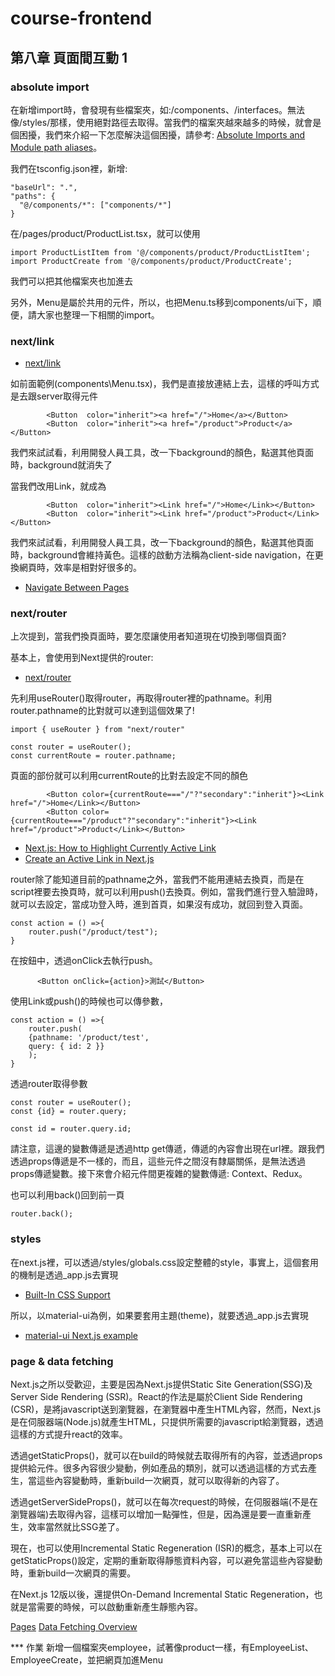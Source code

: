 # course-frontend
## 第八章 頁面間互動 1

### absolute import
在新增import時，會發現有些檔案夾，如:/components、/interfaces。無法像/styles/那樣，使用絕對路徑去取得。當我們的檔案夾越來越多的時候，就會是個困擾，我們來介紹一下怎麼解決這個困擾，請參考: [Absolute Imports and Module path aliases](https://nextjs.org/docs/advanced-features/module-path-aliases)。

我們在tsconfig.json裡，新增:

    "baseUrl": ".",
    "paths": {
      "@/components/*": ["components/*"]
    }

在/pages/product/ProductList.tsx，就可以使用

    import ProductListItem from '@/components/product/ProductListItem';
    import ProductCreate from '@/components/product/ProductCreate';

我們可以把其他檔案夾也加進去

另外，Menu是屬於共用的元件，所以，也把Menu.ts移到components/ui下，順便，請大家也整理一下相關的import。

### next/link
* [next/link](https://nextjs.org/docs/api-reference/next/link)

如前面範例(components\Menu.tsx)，我們是直接放連結上去，這樣的呼叫方式是去跟server取得元件

            <Button  color="inherit"><a href="/">Home</a></Button>
            <Button  color="inherit"><a href="/product">Product</a></Button>

我們來試試看，利用開發人員工具，改一下background的顏色，點選其他頁面時，background就消失了

當我們改用Link，就成為

            <Button  color="inherit"><Link href="/">Home</Link></Button>
            <Button  color="inherit"><Link href="/product">Product</Link></Button>

我們來試試看，利用開發人員工具，改一下background的顏色，點選其他頁面時，background會維持黃色。這樣的啟動方法稱為client-side navigation，在更換網頁時，效率是相對好很多的。
* [Navigate Between Pages](https://nextjs.org/learn/basics/navigate-between-pages/link-component)

### next/router
上次提到，當我們換頁面時，要怎麼讓使用者知道現在切換到哪個頁面?

基本上，會使用到Next提供的router:
* [next/router](https://nextjs.org/docs/api-reference/next/router)

先利用useRouter()取得router，再取得router裡的pathname。利用router.pathname的比對就可以達到這個效果了!

    import { useRouter } from "next/router"

    const router = useRouter();
    const currentRoute = router.pathname;

頁面的部份就可以利用currentRoute的比對去設定不同的顏色

            <Button color={currentRoute==="/"?"secondary":"inherit"}><Link href="/">Home</Link></Button>
            <Button color={currentRoute==="/product"?"secondary":"inherit"}><Link href="/product">Product</Link></Button>

* [Next.js: How to Highlight Currently Active Link](https://www.kindacode.com/article/next-js-how-to-highlight-currently-active-link/)
* [Create an Active Link in Next.js](https://zaiste.net/programming/reactjs/howtos/create-activelink-nextjs/)


router除了能知道目前的pathname之外，當我們不能用連結去換頁，而是在script裡要去換頁時，就可以利用push()去換頁。例如，當我們進行登入驗證時，就可以去設定，當成功登入時，進到首頁，如果沒有成功，就回到登入頁面。

    const action = () =>{
        router.push("/product/test");
    }

在按鈕中，透過onClick去執行push。

          <Button onClick={action}>測試</Button>

使用Link或push()的時候也可以傳參數，

    const action = () =>{
        router.push(
        {pathname: '/product/test',
        query: { id: 2 }}
        );
    }

透過router取得參數

    const router = useRouter();
    const {id} = router.query;

    const id = router.query.id;

請注意，這邊的變數傳遞是透過http get傳遞，傳遞的內容會出現在url裡。跟我們透過props傳遞是不一樣的，而且，這些元件之間沒有隸屬關係，是無法透過props傳遞變數。接下來會介紹元件間更複雜的變數傳遞: Context、Redux。

也可以利用back()回到前一頁

    router.back();

### styles
在next.js裡，可以透過/styles/globals.css設定整體的style，事實上，這個套用的機制是透過_app.js去實現
* [Built-In CSS Support](https://nextjs.org/docs/basic-features/built-in-css-support)

所以，以material-ui為例，如果要套用主題(theme)，就要透過_app.js去實現
* [material-ui Next.js example](https://github.com/mui/material-ui/tree/master/examples/nextjs)

### page & data fetching
Next.js之所以受歡迎，主要是因為Next.js提供Static Site Generation(SSG)及Server Side Rendering (SSR)。React的作法是屬於Client Side Rendering (CSR)，是將javascript送到瀏覽器，在瀏覽器中產生HTML內容，然而，Next.js是在伺服器端(Node.js)就產生HTML，只提供所需要的javascript給瀏覽器，透過這樣的方式提升react的效率。

透過getStaticProps()，就可以在build的時候就去取得所有的內容，並透過props提供給元件。很多內容很少變動，例如產品的類別，就可以透過這樣的方式去產生，當這些內容變動時，重新build一次網頁，就可以取得新的內容了。

透過getServerSideProps()，就可以在每次request的時候，在伺服器端(不是在瀏覽器端)去取得內容，這樣可以增加一點彈性，但是，因為還是要一直重新產生，效率當然就比SSG差了。

現在，也可以使用Incremental Static Regeneration (ISR)的概念，基本上可以在getStaticProps()設定，定期的重新取得靜態資料內容，可以避免當這些內容變動時，重新build一次網頁的需要。

在Next.js 12版以後，還提供On-Demand Incremental Static Regeneration，也就是當需要的時候，可以啟動重新產生靜態內容。

[Pages](https://nextjs.org/docs/basic-features/pages)
[Data Fetching Overview](https://nextjs.org/docs/basic-features/data-fetching/overview)

*** 作業 新增一個檔案夾employee，試著像product一樣，有EmployeeList、EmployeeCreate，並把網頁加進Menu